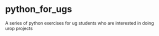 # python_for_ugs
A series of python exercises for ug students who are interested in doing urop projects
